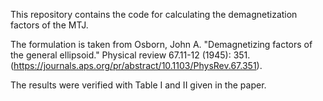 This repository contains the code for calculating the demagnetization factors of the MTJ. 

The formulation is taken from Osborn, John A. "Demagnetizing factors of the general ellipsoid." Physical review 67.11-12 (1945): 351. (https://journals.aps.org/pr/abstract/10.1103/PhysRev.67.351).

The results were verified with Table I and II given in the paper.
